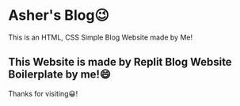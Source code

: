 # <b>Asher's Blog😉</b>
This is an HTML, CSS Simple Blog Website made by Me!

## This Website is made by Replit Blog Website Boilerplate by me!😄

Thanks for visiting😀!
